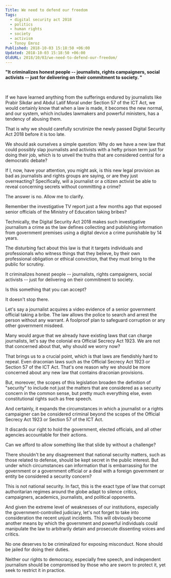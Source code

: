 ```yaml
---
Title: We need to defend our freedom
Tags:
  - digital security act 2018
  - politics
  - human rights
  - society
  - activism
  - Tonoy Emroz
Published: 2018-10-03 15:18:50 +06:00
Updated: 2018-10-03 15:18:50 +06:00
OldURL: 2018/10/03/we-need-to-defend-our-freedom/
---
```


<strong>"It criminalizes honest people -- journalists, rights campaigners, social activists -- just for delivering on their commitment to society. "</strong>

&nbsp;

If we have learned anything from the sufferings endured by journalists like Prabir Sikdar and Abdul Latif Moral under Section 57 of the ICT Act, we would certainly know that when a law is made, it becomes the new normal, and our system, which includes lawmakers and powerful ministers, has a tendency of abusing them.

That is why we should carefully scrutinize the newly passed Digital Security Act 2018 before it is too late.

We should ask ourselves a simple question: Why do we have a new law that could possibly slap journalists and activists with a hefty prison term just for doing their job, which is to unveil the truths that are considered central for a democratic debate?

If I, now, have your attention, you might ask, is this new legal provision as bad as journalists and rights groups are saying, or are they just overreacting? Specifically, will a journalist or a citizen activist be able to reveal concerning secrets without committing a crime?

The answer is no. Allow me to clarify.

Remember the investigative TV report just a few months ago that exposed senior officials of the Ministry of Education taking bribes?

Technically, the Digital Security Act 2018 makes such investigative journalism a crime as the law defines collecting and publishing information from government premises using a digital device a crime punishable by 14 years.

The disturbing fact about this law is that it targets individuals and professionals who witness things that they believe, by their own professional obligation or ethical conviction, that they must bring to the public for scrutiny.

It criminalizes honest people -- journalists, rights campaigners, social activists -- just for delivering on their commitment to society.

Is this something that you can accept?

It doesn't stop there.

Let's say a journalist acquires a video evidence of a senior government official taking a bribe. The law allows the police to search and arrest the person without any warrant. A foolproof plan to safeguard corruption or any other government misdeed.

Many would argue that we already have existing laws that can charge journalists, let's say the colonial era Official Secrecy Act 1923. We are not that concerned about that, why should we worry now?

That brings us to a crucial point, which is that laws are fiendishly hard to repeal. Even draconian laws such as the Official Secrecy Act 1923 or Section 57 of the ICT Act. That's one reason why we should be more concerned about any new law that contains draconian provisions.

But, moreover, the scopes of this legislation broaden the definition of "security" to include not just the matters that are considered as a security concern in the common sense, but pretty much everything else, even constitutional rights such as free speech.

And certainly, it expands the circumstances in which a journalist or a rights campaigner can be considered criminal beyond the scopes of the Official Secrecy Act 1923 or Section 57 of the ICT Act.

It discards our right to hold the government, elected officials, and all other agencies accountable for their actions.

Can we afford to allow something like that slide by without a challenge?

There shouldn't be any disagreement that national security matters, such as those related to defense, should be kept secret in the public interest. But under which circumstances can information that is embarrassing for the government or a government official or a deal with a foreign government or entity be considered a security concern?

This is not national security. In fact, this is the exact type of law that corrupt authoritarian regimes around the globe adapt to silence critics, campaigners, academics, journalists, and political opponents.

And given the extreme level of weaknesses of our institutions, especially the government-controlled judiciary, let's not forget to take into consideration the recent unjust incidents. This will obviously become another means by which the government and powerful individuals could manipulate the law to arbitrarily detain and prosecute dissenting voices and critics.

No one deserves to be criminalized for exposing misconduct. None should be jailed for doing their duties.

Neither our rights to democracy, especially free speech, and independent journalism should be compromised by those who are sworn to protect it, yet seek to restrict it in practice.
